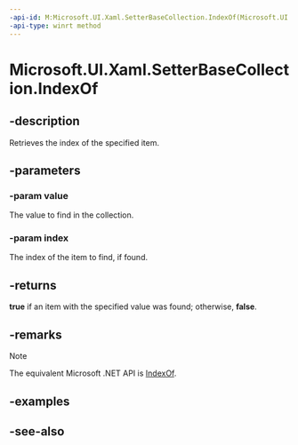 ```yaml
---
-api-id: M:Microsoft.UI.Xaml.SetterBaseCollection.IndexOf(Microsoft.UI.Xaml.SetterBase,System.UInt32@)
-api-type: winrt method
---
```


<!-- Method syntax
public bool IndexOf(Windows.UI.Xaml.SetterBase value, System.UInt32 index)
-->

# Microsoft.UI.Xaml.SetterBaseCollection.IndexOf

## -description
Retrieves the index of the specified item.

## -parameters
### -param value
The value to find in the collection.

### -param index
The index of the item to find, if found.

## -returns
**true** if an item with the specified value was found; otherwise, **false**.

## -remarks
> [!NOTE]
> The equivalent Microsoft .NET  API is [IndexOf](setterbasecollection_indexof_1.md).

## -examples

## -see-also
